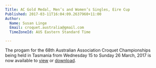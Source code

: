 ```yaml
---
Title: AC Gold Medal, Men’s and Women’s Singles, Eire Cup
Published: 2017-03-11T16:04:09.2637960+11:00
Author:
  Name: Susan Linge
  Email: croquet.australia@gmail.com
  TimeZoneId: AUS Eastern Standard Time

---
```

The progam for the 68th Australian Association Croquet Championships being held in Tasmania from Wednesday 15 to Sunday 26 March, 2017 is now available to [view](/2017-isc-program-march-final-as-11-march.pdf) or [download](/2017-isc-program-march-final-as-11-march.pdf).